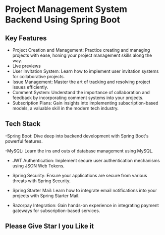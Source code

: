 # Project Management System Backend Using Spring Boot

## Key Features

- Project Creation and Management: Practice creating and managing projects with ease, honing your project management skills along the way.
- Live previews
- User Invitation System: Learn how to implement user invitation systems for collaborative projects.
- Issue Management: Master the art of tracking and resolving project issues efficiently.
- Comment System: Understand the importance of collaboration and feedback by incorporating comment systems into your projects.
- Subscription Plans: Gain insights into implementing subscription-based models, a valuable skill in the modern tech industry.
## Tech Stack

 -Spring Boot: Dive deep into backend development with Spring Boot's powerful features.

 -MySQL: Learn the ins and outs of database management using MySQL.

- JWT Authentication: Implement secure user authentication mechanisms using JSON Web Tokens.

- Spring Security: Ensure your applications are secure from various threats with Spring Security.

- Spring Starter Mail: Learn how to integrate email notifications into your projects with Spring Starter Mail.

- Razorpay Integration: Gain hands-on experience in integrating payment gateways for subscription-based services.

## Please Give Star I you Like it